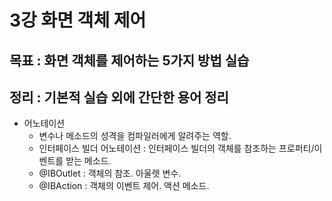 # 3강 화면 객체 제어

## 목표 : 화면 객체를 제어하는 5가지 방법 실습

## 정리 : 기본적 실습 외에 간단한 용어 정리

- 어노테이션
    - 변수나 메소드의 성격을 컴파일러에게 알려주는 역할.
    - 인터페이스 빌더 어노테이션 : 인터페이스 빌더의 객체를 참조하는 프로퍼티/이벤트를 받는 메소드.
    - @IBOutlet : 객체의 참조. 아울렛 변수.
    - @IBAction : 객체의 이벤트 제어. 액션 메소드.
